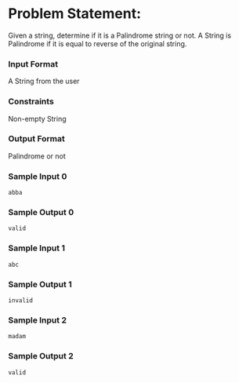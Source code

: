# Problem Statement:

Given a string, determine if it is a Palindrome string or not. A String is Palindrome if it is equal to reverse of the original string.

### Input Format

A String from the user

### Constraints

Non-empty String

### Output Format

Palindrome or not

### Sample Input 0
```
abba
```
### Sample Output 0
```
valid
```
### Sample Input 1
```
abc
```
### Sample Output 1
```
invalid
```
### Sample Input 2
```
madam
```
### Sample Output 2
```
valid
```
